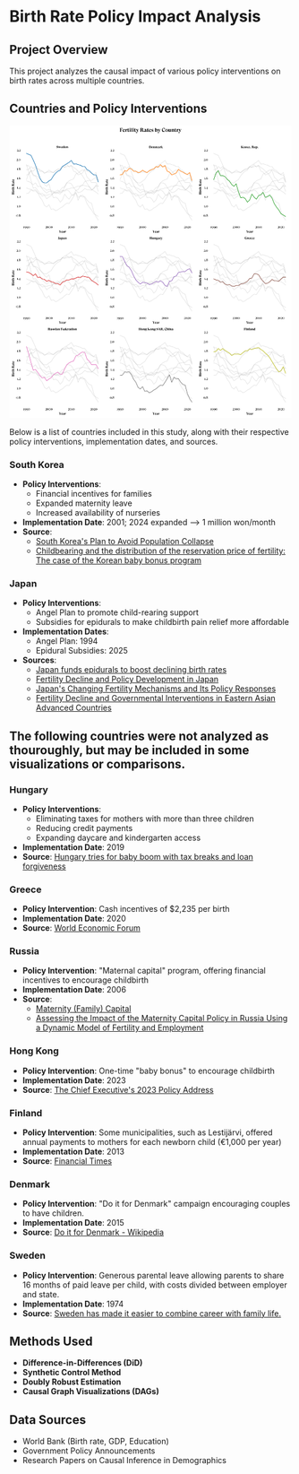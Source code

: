 # Birth Rate Policy Impact Analysis

## Project Overview

This project analyzes the causal impact of various policy interventions on birth rates across multiple countries. 

## Countries and Policy Interventions

![Birth Rates since 1990](fertility_rates.png)


Below is a list of countries included in this study, along with their respective policy interventions, implementation dates, and sources.

### South Korea
- **Policy Interventions**:
  - Financial incentives for families
  - Expanded maternity leave
  - Increased availability of nurseries
- **Implementation Date**: 2001; 2024 expanded --> 1 million won/month
- **Source**:
  - [South Korea's Plan to Avoid Population Collapse](https://www.thinkglobalhealth.org/article/south-koreas-plan-avoid-population-collapse)
  - [Childbearing and the distribution of the reservation price of fertility: The case of the Korean baby bonus program](https://www.sciencedirect.com/science/article/abs/pii/S104900782100124X)

### Japan
- **Policy Interventions**:
  - Angel Plan to promote child-rearing support
  - Subsidies for epidurals to make childbirth pain relief more affordable
- **Implementation Dates**:
  - Angel Plan: 1994
  - Epidural Subsidies: 2025
- **Sources**:
  - [Japan funds epidurals to boost declining birth rates](https://www.thetimes.co.uk/article/japan-tokyo-women-epidurals-declining-birth-rates-ljcnzxwh0)
  - [Fertility Decline and Policy Development in Japan ](https://www.ipss.go.jp/webj-ad/webjournal.files/population/2006_3/suzuki.pdf)
  - [Japan's Changing Fertility Mechanisms and Its Policy Responses](https://www.jstor.org/stable/41110761)
  - [Fertility Decline and Governmental Interventions in Eastern Asian Advanced Countries](https://www.ipss.go.jp/webj-ad/webjournal.files/population/2009_4/Web%20Journal_02.pdf)

## The following countries were not analyzed as thouroughly, but may be included in some visualizations or comparisons. 

### Hungary
- **Policy Interventions**:
  - Eliminating taxes for mothers with more than three children
  - Reducing credit payments
  - Expanding daycare and kindergarten access
- **Implementation Date**: 2019
- **Source**: [Hungary tries for baby boom with tax breaks and loan forgiveness](https://www.bbc.com/news/world-europe-47192612)

### Greece
- **Policy Intervention**: Cash incentives of $2,235 per birth
- **Implementation Date**: 2020
- **Source**: [World Economic Forum](https://www.weforum.org/stories/2020/02/europe-ageing-population-migration-birthrate/)

### Russia
- **Policy Intervention**: "Maternal capital" program, offering financial incentives to encourage childbirth
- **Implementation Date**: 2006
- **Source**:
  - [Maternity (Family) Capital](https://sfr.gov.ru/en/matcap/)
  - [Assessing the Impact of the Maternity Capital Policy in Russia Using a Dynamic Model of Fertility and Employment](https://docs.iza.org/dp7705.pdf)

### Hong Kong
- **Policy Intervention**: One-time "baby bonus" to encourage childbirth
- **Implementation Date**: 2023
- **Source**: [The Chief Executive's 2023 Policy Address](https://www.policyaddress.gov.hk/2023/en/p113.html)

### Finland
- **Policy Intervention**: Some municipalities, such as Lestijärvi, offered annual payments to mothers for each newborn child (€1,000 per year)
- **Implementation Date**: 2013
- **Source**: [Financial Times](https://www.ft.com/content/2f4e8e43-ab36-4703-b168-0ab56a0a32bc)


### Denmark
- **Policy Intervention**: "Do it for Denmark" campaign encouraging couples to have children.
- **Implementation Date**: 2015
- **Source**: [Do it for Denmark - Wikipedia](https://en.wikipedia.org/wiki/Do_it_for_Denmark)

### Sweden
- **Policy Intervention**: Generous parental leave allowing parents to share 16 months of paid leave per child, with costs divided between employer and state.
- **Implementation Date**: 1974
- **Source**: [Sweden has made it easier to combine career with family life.](https://sweden.se/work-business/working-in-sweden/work-life-balance)

## Methods Used
- **Difference-in-Differences (DiD)**
- **Synthetic Control Method**
- **Doubly Robust Estimation**
- **Causal Graph Visualizations (DAGs)**

## Data Sources
- World Bank (Birth rate, GDP, Education)
- Government Policy Announcements
- Research Papers on Causal Inference in Demographics
